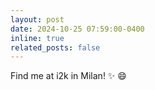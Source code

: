 ```yaml
---
layout: post
date: 2024-10-25 07:59:00-0400
inline: true
related_posts: false
---
```


Find me at i2k in Milan! :sparkles: :smile:
